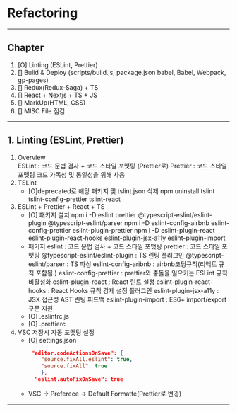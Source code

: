 # Refactoring

---

## Chapter

1. [O] Linting (ESLint, Prettier)
2. [] Bulid & Deploy (scripts/build.js, package.json babel, Babel, Webpack, gp-pages)
3. [] Redux(Redux-Saga) + TS
4. [] React + Nextjs + TS + JS
5. [] MarkUp(HTML, CSS)
6. [] MISC File 점검

---

## 1. Linting (ESLint, Prettier)

1. Overview  
   ESLint : 코드 문법 검사 + 코드 스타일 포맷팅 (Prettier로)
   Prettier : 코드 스타일 포맷팅
   코드 가독성 및 통일성을 위해 사용
2. TSLint
   - [O]deprecated로 해당 패키지 및 tslint.json 삭제
     npm uninstall tslint tslint-config-prettier tslint-react
3. ESLint + Prettier + React + TS
   - [O] 패키지 설치
     npm i -D eslint prettier @typescript-eslint/eslint-plugin @typescript-eslint/parser
     npm i -D eslint-config-airbnb eslint-config-prettier eslint-plugin-prettier
     npm i -D eslint-plugin-react eslint-plugin-react-hooks eslint-plugin-jsx-a11y eslint-plugin-import
   - 패키지
     eslint : 코드 문법 검사 + 코드 스타일 포맷팅
     prettier : 코드 스타일 포맷팅
     @typescript-eslint/eslint-plugin : TS 린팅 플러그인
     @typescript-eslint/parser : TS 파싱
     eslint-config-aribnb : airbnb코딩규칙(리액트 규칙 포함됨.)
     eslint-config-prettier : prettier와 충돌을 일으키는 ESLint 규칙 비활성화
     eslint-plugin-react : React 린트 설정
     eslint-plugin-react-hooks : React Hooks 규칙 강제 설정 플러그인
     eslint-plugin-jsx-a11y : JSX 접근성 AST 린팅 피드백
     eslint-plugin-import : ES6+ import/export 구문 지원
   - [O] .eslintrc.js
   - [O] .prettierc
4. VSC 저장시 자동 포맷팅 설정
   - [O] settings.json
     ```json
      "editor.codeActionsOnSave": {
         "source.fixAll.eslint": true,
         "source.fixAll": true
         },
       "eslint.autoFixOnSave": true
     ```
   - VSC -> Preferece -> Default Formatte(Prettier로 변경)

---
